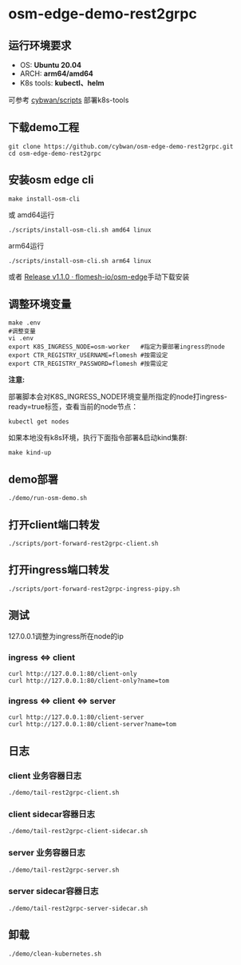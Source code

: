 # osm-edge-demo-rest2grpc
## 运行环境要求

- OS: **Ubuntu 20.04**
- ARCH: **arm64/amd64**
- K8s tools: **kubectl、helm**

可参考 [cybwan/scripts](https://github.com/cybwan/scripts) 部署k8s-tools

## 下载demo工程

```
git clone https://github.com/cybwan/osm-edge-demo-rest2grpc.git
cd osm-edge-demo-rest2grpc
```
## 安装osm edge cli

```
make install-osm-cli
```
或
amd64运行

```
./scripts/install-osm-cli.sh amd64 linux
```
arm64运行
```
./scripts/install-osm-cli.sh arm64 linux
```
或者 [Release v1.1.0 · flomesh-io/osm-edge](https://github.com/flomesh-io/osm-edge/releases/tag/v1.1.0)手动下载安装

## 调整环境变量

```
make .env
#调整变量
vi .env
export K8S_INGRESS_NODE=osm-worker   #指定为要部署ingress的node
export CTR_REGISTRY_USERNAME=flomesh #按需设定
export CTR_REGISTRY_PASSWORD=flomesh #按需设定
```

**注意:**

部署脚本会对K8S_INGRESS_NODE环境变量所指定的node打ingress-ready=true标签，查看当前的node节点：

```
kubectl get nodes
```

如果本地没有k8s环境，执行下面指令部署&启动kind集群:

```
make kind-up
```

## demo部署

```
./demo/run-osm-demo.sh
```

## 打开client端口转发

```
./scripts/port-forward-rest2grpc-client.sh
```

## 打开ingress端口转发

```
./scripts/port-forward-rest2grpc-ingress-pipy.sh
```

## 测试 

127.0.0.1调整为ingress所在node的ip

### ingress <=> client

```
curl http://127.0.0.1:80/client-only
curl http://127.0.0.1:80/client-only?name=tom
```

### ingress <=> client <=> server

```
curl http://127.0.0.1:80/client-server
curl http://127.0.0.1:80/client-server?name=tom
```

## 日志

### client 业务容器日志

```
./demo/tail-rest2grpc-client.sh
```

### client sidecar容器日志

```
./demo/tail-rest2grpc-client-sidecar.sh
```

### server 业务容器日志

```
./demo/tail-rest2grpc-server.sh
```

### server sidecar容器日志

```
./demo/tail-rest2grpc-server-sidecar.sh
```

## 卸载

```
./demo/clean-kubernetes.sh
```

